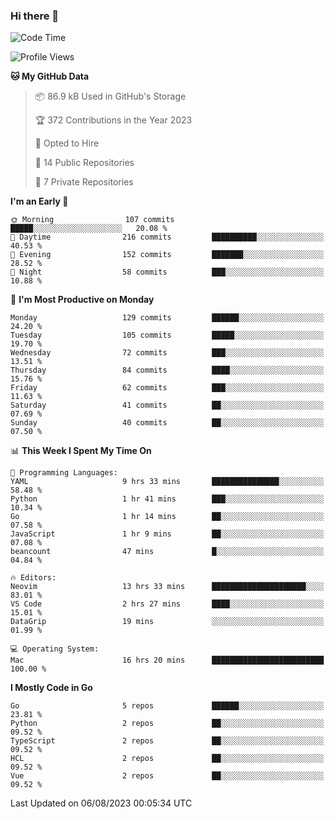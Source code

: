 ### Hi there 👋
<!--![visitors](https://visitor-badge.glitch.me/badge?page_id=d0zingcat)-->
<!--
**d0zingcat/d0zingcat** is a ✨ _special_ ✨ repository because its `README.md` (this file) appears on your GitHub profile.

Here are some ideas to get you started:

- 🔭 I’m currently working on ...
- 🌱 I’m currently learning ...
- 👯 I’m looking to collaborate on ...
- 🤔 I’m looking for help with ...
- 💬 Ask me about ...
- 📫 How to reach me: ...
- 😄 Pronouns: ...
- ⚡ Fun fact: ...
-->
<!--START_SECTION:waka-->
![Code Time](http://img.shields.io/badge/Code%20Time-2%2C902%20hrs%2014%20mins-blue)

![Profile Views](http://img.shields.io/badge/Profile%20Views-0-blue)

**🐱 My GitHub Data** 

> 📦 86.9 kB Used in GitHub's Storage 
 > 
> 🏆 372 Contributions in the Year 2023
 > 
> 💼 Opted to Hire
 > 
> 📜 14 Public Repositories 
 > 
> 🔑 7 Private Repositories 
 > 
**I'm an Early 🐤** 

```text
🌞 Morning                107 commits         █████░░░░░░░░░░░░░░░░░░░░   20.08 % 
🌆 Daytime                216 commits         ██████████░░░░░░░░░░░░░░░   40.53 % 
🌃 Evening                152 commits         ███████░░░░░░░░░░░░░░░░░░   28.52 % 
🌙 Night                  58 commits          ███░░░░░░░░░░░░░░░░░░░░░░   10.88 % 
```
📅 **I'm Most Productive on Monday** 

```text
Monday                   129 commits         ██████░░░░░░░░░░░░░░░░░░░   24.20 % 
Tuesday                  105 commits         █████░░░░░░░░░░░░░░░░░░░░   19.70 % 
Wednesday                72 commits          ███░░░░░░░░░░░░░░░░░░░░░░   13.51 % 
Thursday                 84 commits          ████░░░░░░░░░░░░░░░░░░░░░   15.76 % 
Friday                   62 commits          ███░░░░░░░░░░░░░░░░░░░░░░   11.63 % 
Saturday                 41 commits          ██░░░░░░░░░░░░░░░░░░░░░░░   07.69 % 
Sunday                   40 commits          ██░░░░░░░░░░░░░░░░░░░░░░░   07.50 % 
```


📊 **This Week I Spent My Time On** 

```text
💬 Programming Languages: 
YAML                     9 hrs 33 mins       ███████████████░░░░░░░░░░   58.48 % 
Python                   1 hr 41 mins        ███░░░░░░░░░░░░░░░░░░░░░░   10.34 % 
Go                       1 hr 14 mins        ██░░░░░░░░░░░░░░░░░░░░░░░   07.58 % 
JavaScript               1 hr 9 mins         ██░░░░░░░░░░░░░░░░░░░░░░░   07.08 % 
beancount                47 mins             █░░░░░░░░░░░░░░░░░░░░░░░░   04.84 % 

🔥 Editors: 
Neovim                   13 hrs 33 mins      █████████████████████░░░░   83.01 % 
VS Code                  2 hrs 27 mins       ████░░░░░░░░░░░░░░░░░░░░░   15.01 % 
DataGrip                 19 mins             ░░░░░░░░░░░░░░░░░░░░░░░░░   01.99 % 

💻 Operating System: 
Mac                      16 hrs 20 mins      █████████████████████████   100.00 % 
```

**I Mostly Code in Go** 

```text
Go                       5 repos             ██████░░░░░░░░░░░░░░░░░░░   23.81 % 
Python                   2 repos             ██░░░░░░░░░░░░░░░░░░░░░░░   09.52 % 
TypeScript               2 repos             ██░░░░░░░░░░░░░░░░░░░░░░░   09.52 % 
HCL                      2 repos             ██░░░░░░░░░░░░░░░░░░░░░░░   09.52 % 
Vue                      2 repos             ██░░░░░░░░░░░░░░░░░░░░░░░   09.52 % 
```




 Last Updated on 06/08/2023 00:05:34 UTC
<!--END_SECTION:waka-->

